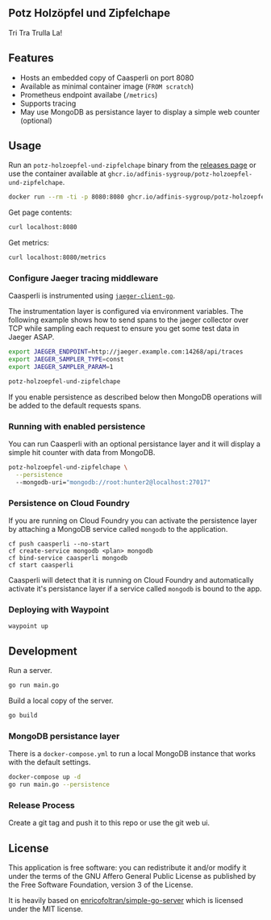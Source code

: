 ## Potz Holzöpfel und Zipfelchape

Tri Tra Trulla La!

## Features

* Hosts an embedded copy of Caasperli on port 8080
* Available as minimal container image (`FROM scratch`)
* Prometheus endpoint availabe (`/metrics`)
* Supports tracing
* May use MongoDB as persistance layer to display a simple web counter (optional)

## Usage

Run an `potz-holzoepfel-und-zipfelchape` binary from the [releases page](https://github.com/adfinis-sygroup/potz-holzoepfel-und-zipfelchape/releases) or use
the container available at `ghcr.io/adfinis-sygroup/potz-holzoepfel-und-zipfelchape`.

```bash
docker run --rm -ti -p 8080:8080 ghcr.io/adfinis-sygroup/potz-holzoepfel-und-zipfelchape
```

Get page contents:
```bash
curl localhost:8080
```

Get metrics:
```bash
curl localhost:8080/metrics
```

### Configure Jaeger tracing middleware

Caasperli is instrumented using [`jaeger-client-go`](https://github.com/jaegertracing/jaeger-client-go). 

The instrumentation layer is configured via environment variables. The following example shows how to
send spans to the jaeger collector over TCP while sampling each request to ensure you get some test
data in Jaeger ASAP.

```bash
export JAEGER_ENDPOINT=http://jaeger.example.com:14268/api/traces
export JAEGER_SAMPLER_TYPE=const
export JAEGER_SAMPLER_PARAM=1

potz-holzoepfel-und-zipfelchape
```

If you enable persistence as described below then MongoDB operations will be added
to the default requests spans.

### Running with enabled persistence

You can run Caasperli with an optional persistance layer and it will display a
simple hit counter with data from MongoDB.

```bash
potz-holzoepfel-und-zipfelchape \
  --persistence
  --mongodb-uri="mongodb://root:hunter2@localhost:27017"
```

### Persistence on Cloud Foundry

If you are running on Cloud Foundry you can activate the persistence layer by
attaching a MongoDB service called `mongodb` to the application.

```
cf push caasperli --no-start
cf create-service mongodb <plan> mongodb
cf bind-service caasperli mongodb
cf start caasperli
```

Caasperli will detect that it is running on Cloud Foundry and automatically
activate it's persistance layer if a service called `mongodb` is bound to the
app.

### Deploying with Waypoint

```
waypoint up
````

## Development

Run a server.

```bash
go run main.go
```

Build a local copy of the server.

```bash
go build
```

### MongoDB persistance layer

There is a `docker-compose.yml` to run a local MongoDB instance that works
with the default settings.

```bash
docker-compose up -d
go run main.go --persistence
```

### Release Process

Create a git tag and push it to this repo or use the git web ui.

## License

This application is free software: you can redistribute it and/or modify it under the terms of the GNU Affero General Public License as published by the Free Software Foundation, version 3 of the License.

It is heavily based on [enricofoltran/simple-go-server](https://github.com/enricofoltran/simple-go-server) which is licensed under the MIT license.
